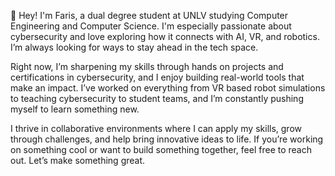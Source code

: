 👋 Hey! I'm Faris, a dual degree student at UNLV studying Computer Engineering and Computer Science. I'm especially passionate about cybersecurity and love exploring how it connects with AI, VR, and robotics. I’m always looking for ways to stay ahead in the tech space. 

Right now, I’m sharpening my skills through hands on projects and certifications in cybersecurity, and I enjoy building real-world tools that make an impact. I’ve worked on everything from VR based robot simulations to teaching cybersecurity to student teams, and I’m constantly pushing myself to learn something new. 

I thrive in collaborative environments where I can apply my skills, grow through challenges, and help bring innovative ideas to life. If you’re working on something cool  or want to build something together, feel free to reach out. Let’s make something great.
